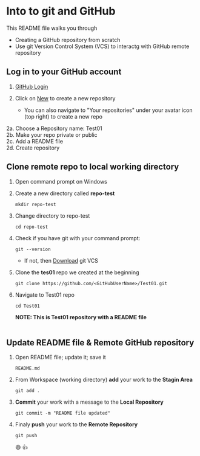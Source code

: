 # Into to git and GitHub

This README file walks you through

- Creating a GitHub repository from scratch
- Use git Version Control System (VCS) to interactg with GitHub remote repository

## **Log in to your GitHub account**

1. [GitHub Login](https://github.com/login)

2. Click on [New](https://github.com/new) to create a new repository

   - You can also navigate to "Your repositories" under your avatar icon (top right) to create a new repo

2a. Choose a Repository name: Test01 <br>
2b. Make your repo private or public <br>
2c. Add a README file <br>
2d. Create repository <br>

## **Clone remote repo to local working directory**

1. Open command prompt on Windows

2. Create a new directory called **repo-test**

   ```
   mkdir repo-test
   ```

3. Change directory to repo-test

   ```
   cd repo-test
   ```

4. Check if you have git with your command prompt:

   ```
   git --version
   ```

   - If not, then [Download](https://git-scm.com/downloads) git VCS

5. Clone the **tes01** repo we created at the beginning

   ```
   git clone https://github.com/<GitHubUserName>/Test01.git
   ```

6. Navigate to Test01 repo

   ```
   cd Test01
   ```

   **NOTE: This is Test01 repository with a README file** <br><br>

## **Update README file & Remote GitHub repository**

1. Open README file; update it; save it

   ```
   README.md
   ```

2. From Workspace (working directory) **add** your work to the **Stagin Area**

   ```
   git add .
   ```

3. **Commit** your work with a message to the **Local Repository**

   ```
   git commit -m "README file updated"
   ```

4. Finaly **push** your work to the **Remote Repository**

   ```
   git push
   ```

   :smile: :+1:
